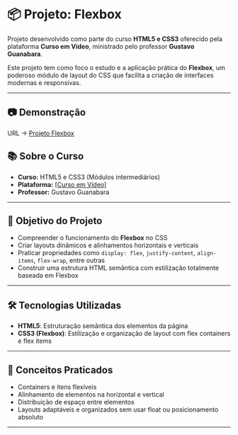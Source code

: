 # 📦 Projeto: Flexbox

Projeto desenvolvido como parte do curso **HTML5 e CSS3** oferecido pela plataforma **Curso em Vídeo**, ministrado pelo professor **Gustavo Guanabara**.

Este projeto tem como foco o estudo e a aplicação prática do **Flexbox**, um poderoso módulo de layout do CSS que facilita a criação de interfaces modernas e responsivas.

---

## 📷 Demonstração
URL -> <a href="https://maicondante.github.io/Projeto_Flexbox/">Projeto Flexbox</a>


## 📚 Sobre o Curso

- **Curso:** HTML5 e CSS3 (Módulos intermediários)
- **Plataforma:** <a href="https://www.cursoemvideo.com/">[Curso em Vídeo]</a>
- **Professor:** Gustavo Guanabara

---

## 🎯 Objetivo do Projeto

- Compreender o funcionamento do **Flexbox** no CSS
- Criar layouts dinâmicos e alinhamentos horizontais e verticais
- Praticar propriedades como `display: flex`, `justify-content`, `align-items`, `flex-wrap`, entre outras
- Construir uma estrutura HTML semântica com estilização totalmente baseada em Flexbox

---

## 🛠️ Tecnologias Utilizadas

- **HTML5**: Estruturação semântica dos elementos da página
- **CSS3 (Flexbox)**: Estilização e organização de layout com flex containers e flex items

---

## 🧠 Conceitos Praticados

- Containers e itens flexíveis
- Alinhamento de elementos na horizontal e vertical
- Distribuição de espaço entre elementos
- Layouts adaptáveis e organizados sem usar float ou posicionamento absoluto

---
